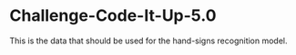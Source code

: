 # Challenge-Code-It-Up-5.0
This is the data that should be used for the hand-signs recognition model.
